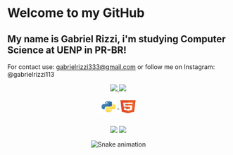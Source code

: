 # **Welcome to my GitHub**
## My name is Gabriel Rizzi, i'm studying Computer Science at UENP in PR-BR!
For contact use: gabrielrizzi333@gmail.com or follow me on Instagram: @gabrielrizzi113

<div align="center">
  <a href="https://github.com/Rizzi-dev">
  <img height="165em" src="https://github-readme-stats.vercel.app/api?username=Rizzi-dev&show_icons=true&theme=dark&include_all_commits=true&count_private=true"/>
  <img height="165em" src="https://github-readme-stats.vercel.app/api/top-langs/?username=Rizzi-dev&layout=compact&langs_count=7&theme=dark"/>
</div>


<div align="center" style="display: inline_block"><br>
  <img align="center" alt="Carlos-Python" height="30" width="40" src="https://raw.githubusercontent.com/devicons/devicon/master/icons/python/python-original.svg">
  <img align="center" alt="Carlos-HTML" height="30" width="40" src="https://raw.githubusercontent.com/devicons/devicon/master/icons/html5/html5-original.svg">
  

</div>

##

<div align="center"> 
  <a href="https://instagram.com/gabrielrizzi113" target="_blank"><img src="https://img.shields.io/badge/-Instagram-%23E4405F?style=for-the-badge&logo=instagram&logoColor=white" target="_blank"></a>
  <a href="https://www.linkedin.com/in/in/gabrielrizzi113/" target="_blank"><img src="https://img.shields.io/badge/-LinkedIn-%230077B5?style=for-the-badge&logo=linkedin&logoColor=white" target="_blank"></a> 
 
  ![Snake animation](https://github.com/Rizzi-dev/Rizzi-dev/blob/output/github-contribution-grid-snake.svg)
 
</div>
